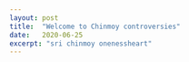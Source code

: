 ```yaml
---
layout: post
title:  "Welcome to Chinmoy controversies"
date:   2020-06-25
excerpt: "sri chinmoy onenessheart"
---
```

